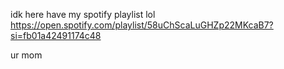 idk here have my spotify playlist lol
https://open.spotify.com/playlist/58uChScaLuGHZp22MKcaB7?si=fb01a42491174c48

ur mom
<!---
chloe69420/chloe69420 is a ✨ special ✨ repository because its `README.md` (this file) appears on your GitHub profile.
You can click the Preview link to take a look at your changes.
--->
